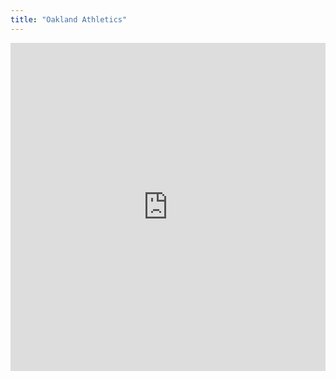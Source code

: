 ```yaml
---
title: "Oakland Athletics"
---
```


<iframe id="igraph" scrolling="no" style="border:none;" seamless="seamless" src="https://fancygama.github.io/ss_plots/OAK.html" height="525" width="100%"></iframe>
